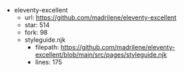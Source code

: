 - eleventy-excellent
  + url: https://github.com/madrilene/eleventy-excellent
  + star: 514
  + fork: 98
  + styleguide.njk
    - filepath: https://github.com/madrilene/eleventy-excellent/blob/main/src/pages/styleguide.njk
    - lines: 175